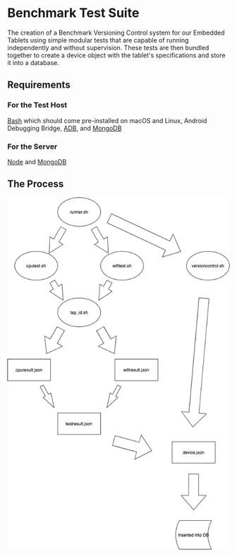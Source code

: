 <h1>Benchmark Test Suite</h1>
The creation of a Benchmark Versioning Control system for our Embedded Tablets using simple modular tests that are capable of running independently and without supervision. These tests are then bundled together to create a device object with the tablet's specifications and store it into a database.

<h2>Requirements</h2>

<h3>For the Test Host</h3> 

[Bash](https://www.gnu.org/software/bash/) which should come pre-installed on macOS and Linux, Android Debugging Bridge, [ADB](https://www.xda-developers.com/install-adb-windows-macos-linux/), and [MongoDB](https://docs.mongodb.com/manual/installation/)

<h3>For the Server</h3> 

[Node](https://nodejs.org/en/download/) and [MongoDB](https://docs.mongodb.com/manual/installation/)

<h2>The Process</h2>

![Diagram](/images/Benchmark.png)

